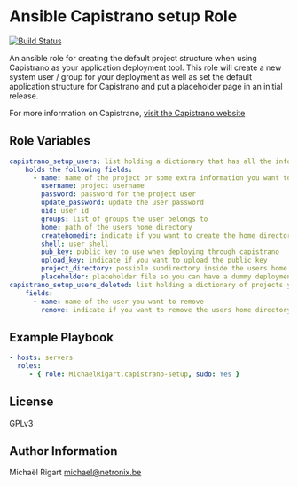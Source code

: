 Ansible Capistrano setup Role
=============================
[![Build Status](https://semaphoreci.com/api/v1/projects/3ee476e3-13e0-47db-b8ea-4fd2f76c91d7/459435/badge.svg)](https://semaphoreci.com/michaelrigart/ansible-role-capistrano-setup)

An ansible role for creating the default project structure when using Capistrano as your application deployment tool.
This role will create a new system user / group for your deployment as well as set the default application structure for
Capistrano and put a placeholder page in an initial release.

For more information on Capistrano, [visit the Capistrano website](http://www.capistranorb.org)

Role Variables
--------------

```yaml
capistrano_setup_users: list holding a dictionary that has all the information for your project creation. The dictionary
    holds the following fields:
      - name: name of the project or some extra information you want to put in the users comment field
        username: project username
        password: password for the project user
        update_password: update the user password
        uid: user id
        groups: list of groups the user belongs to
        home: path of the users home directory
        createhomedir: indicate if you want to create the home directory
        shell: user shell
        pub_key: public key to use when deploying through capistrano
        upload_key: indicate if you want to upload the public key
        project_directory: possible subdirectory inside the users home directory for your project structure
        placeholder: placeholder file so you can have a dummy deployment when your project is not deployed yet
capistrano_setup_users_deleted: list holding a dictionary of projects you wish to remove. The dictionary has the following
    fields:
      - name: name of the user you want to remove
        remove: indicate if you want to remove the users home directory
```

Example Playbook
-------------------------

```yaml
- hosts: servers
  roles:
     - { role: MichaelRigart.capistrano-setup, sudo: Yes }
```

License
-------

GPLv3

Author Information
------------------

Michaël Rigart <michael@netronix.be>
